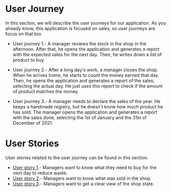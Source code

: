 # User Journey
In this section, we will describe the user journeys for our application. As you already know, this application is focused on sales, so user journeys are focus on that too.

* User journey 1.- A manager reviews the stock in the shop in the afternoon. After  that, he opens the application and generates a report with the expected sales for the next day. Then, he writes down a list of product to buy. 

* User journey 2.- After a long day's work, a manager closes the shop. When he arrives home, he starts to count the money earned that day. Then, he opens the application and generates a report of the sales, selecting the actual day. He just uses this report to check if the amount of product matches the money.

* User journey 3.- A manager needs to declare the sales of the year. He keeps a handmade registry, but he doesn't know how much product he has sold. The manager opens the application and generates a report with the sales done, selecting the 1st of January and the 31st of December of 2021.

# User Stories
User stories related to the user journey can be found in this section.
- [User story 1](https://github.com/Samius1/SucceSaleS/issues/5).- Managers want to know what they need to buy for the next day to reduce waste.
- [User story 2](https://github.com/Samius1/SucceSaleS/issues/6).- Managers want to know what was sold in the shop.
- [User story 3](https://github.com/Samius1/SucceSaleS/issues/7).- Managers want to get a clear view of the shop state.